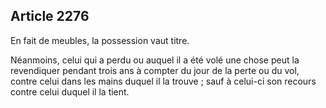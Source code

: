 Article 2276
----
En fait de meubles, la possession vaut titre.

Néanmoins, celui qui a perdu ou auquel il a été volé une chose peut la
revendiquer pendant trois ans à compter du jour de la perte ou du vol, contre
celui dans les mains duquel il la trouve ; sauf à celui-ci son recours contre
celui duquel il la tient.
